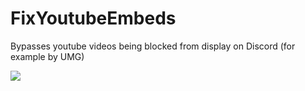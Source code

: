 # FixYoutubeEmbeds

Bypasses youtube videos being blocked from display on Discord (for example by UMG)

![](https://github.com/Vendicated/Yuricord/assets/45497981/7a5fdcaa-217c-4c63-acae-f0d6af2f79be)


